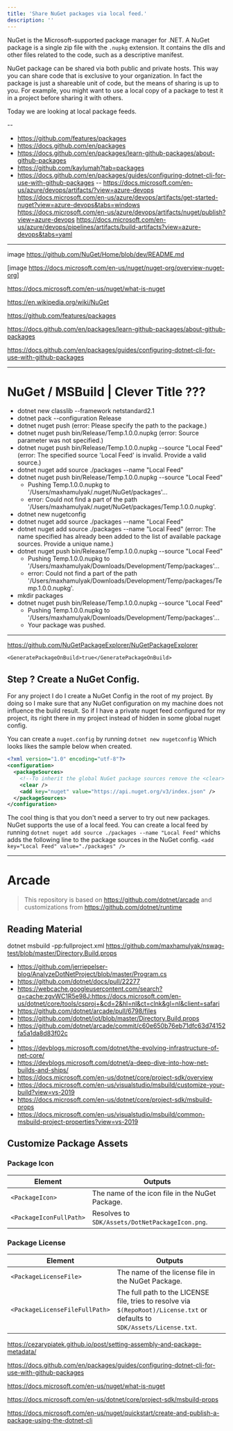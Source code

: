 ```yaml
---
title: 'Share NuGet packages via local feed.'
description: ''
---
```

NuGet is the Microsoft-supported package manager for .NET. A NuGet package is a single zip file with the `.nupkg` extension.
It contains the dlls and other files related to the code, such as a descriptive manifest.

NuGet package can be shared via both public and private hosts. This way you can share code that is exclusive to your organization. In fact the package is just a shareable unit of code, but the means of sharing is up to you. For example, you might want to use a local copy of a package to test it in a project before sharing it with others.

Today we are looking at local package feeds.

--
- https://github.com/features/packages
- https://docs.github.com/en/packages
- https://docs.github.com/en/packages/learn-github-packages/about-github-packages
- https://github.com/kaylumah?tab=packages
- https://docs.github.com/en/packages/guides/configuring-dotnet-cli-for-use-with-github-packages
--
https://docs.microsoft.com/en-us/azure/devops/artifacts/?view=azure-devops
https://docs.microsoft.com/en-us/azure/devops/artifacts/get-started-nuget?view=azure-devops&tabs=windows
https://docs.microsoft.com/en-us/azure/devops/artifacts/nuget/publish?view=azure-devops
https://docs.microsoft.com/en-us/azure/devops/pipelines/artifacts/build-artifacts?view=azure-devops&tabs=yaml












-------

image https://github.com/NuGet/Home/blob/dev/README.md

[image https://docs.microsoft.com/en-us/nuget/nuget-org/overview-nuget-org]

https://docs.microsoft.com/en-us/nuget/what-is-nuget

https://en.wikipedia.org/wiki/NuGet

https://github.com/features/packages

https://docs.github.com/en/packages/learn-github-packages/about-github-packages

https://docs.github.com/en/packages/guides/configuring-dotnet-cli-for-use-with-github-packages

-------

# NuGet / MSBuild | Clever Title ???

- dotnet new classlib --framework netstandard2.1
- dotnet pack --configuration Release
- dotnet nuget push (error: Please specify the path to the package.)
- dotnet nuget push bin/Release/Temp.1.0.0.nupkg  (error: Source parameter was not specified.)
- dotnet nuget push bin/Release/Temp.1.0.0.nupkg --source "Local Feed" (error: The specified source 'Local Feed' is invalid. Provide a valid source.)
- dotnet nuget add source ./packages --name "Local Feed"
- dotnet nuget push bin/Release/Temp.1.0.0.nupkg --source "Local Feed"
    - Pushing Temp.1.0.0.nupkg to '/Users/maxhamulyak/.nuget/NuGet/packages'...
    - error: Could not find a part of the path '/Users/maxhamulyak/.nuget/NuGet/packages/Temp.1.0.0.nupkg'.
- dotnet new nugetconfig
- dotnet nuget add source ./packages --name "Local Feed"
- dotnet nuget add source ./packages --name "Local Feed" (error: The name specified has already been added to the list of available package sources. Provide a unique name.)
- dotnet nuget push bin/Release/Temp.1.0.0.nupkg --source "Local Feed"
    - Pushing Temp.1.0.0.nupkg to '/Users/maxhamulyak/Downloads/Development/Temp/packages'...
    - error: Could not find a part of the path '/Users/maxhamulyak/Downloads/Development/Temp/packages/Temp.1.0.0.nupkg'.
- mkdir packages
- dotnet nuget push bin/Release/Temp.1.0.0.nupkg --source "Local Feed"
    - Pushing Temp.1.0.0.nupkg to '/Users/maxhamulyak/Downloads/Development/Temp/packages'...
    - Your package was pushed.

-------

https://github.com/NuGetPackageExplorer/NuGetPackageExplorer 


`<GeneratePackageOnBuild>true</GeneratePackageOnBuild>`

## Step ? Create a NuGet Config.

For any project I do I create a NuGet Config in the root of my project. By doing so I make sure that any NuGet configuration on my machine does not influence the build result. So if I have a private nuget feed configured for my project, its right there in my project instead of hidden in some global nuget config.

You can create a `nuget.config` by running `dotnet new nugetconfig` Which looks likes the sample below when created.

```xml
<?xml version="1.0" encoding="utf-8"?>
<configuration>
  <packageSources>
    <!--To inherit the global NuGet package sources remove the <clear> line below -->
    <clear />
    <add key="nuget" value="https://api.nuget.org/v3/index.json" />
  </packageSources>
</configuration>
```

The cool thing is that you don't need a server to try out new packages. NuGet supports the use of a local feed. You can create a local feed by running `dotnet nuget add source ./packages --name "Local Feed"` whichs adds the following line to the package sources in the NuGet config. `<add key="Local Feed" value="./packages" />`

----------

# Arcade

> This repository is based on https://github.com/dotnet/arcade and customizations from https://github.com/dotnet/runtime

## Reading Material

dotnet msbuild -pp:fullproject.xml
https://github.com/maxhamulyak/nswag-test/blob/master/Directory.Build.props

- https://github.com/jerriepelser-blog/AnalyzeDotNetProject/blob/master/Program.cs
- https://github.com/dotnet/docs/pull/22277
- https://webcache.googleusercontent.com/search?q=cache:zgvWC1R5e98J:https://docs.microsoft.com/en-us/dotnet/core/tools/csproj+&cd=2&hl=nl&ct=clnk&gl=nl&client=safari
- https://github.com/dotnet/arcade/pull/6798/files
- https://github.com/dotnet/iot/blob/master/Directory.Build.props
- https://github.com/dotnet/arcade/commit/c60e650b76eb71dfc63d74152fa5a1da8d83f02c
- 
- https://devblogs.microsoft.com/dotnet/the-evolving-infrastructure-of-net-core/
- https://devblogs.microsoft.com/dotnet/a-deep-dive-into-how-net-builds-and-ships/
- https://docs.microsoft.com/en-us/dotnet/core/project-sdk/overview
- https://docs.microsoft.com/en-us/visualstudio/msbuild/customize-your-build?view=vs-2019
- https://docs.microsoft.com/en-us/dotnet/core/project-sdk/msbuild-props
- https://docs.microsoft.com/en-us/visualstudio/msbuild/common-msbuild-project-properties?view=vs-2019


## Customize Package Assets

### Package Icon

| Element | Outputs |
| - | - |
| `<PackageIcon>` | The name of the icon file in the NuGet Package. |
| `<PackageIconFullPath>` | Resolves to `SDK/Assets/DotNetPackageIcon.png`.|

### Package License

| Element | Outputs |
| - | - |
| `<PackageLicenseFile>` | The name of the license file in the NuGet Package. |
| `<PackageLicenseFileFullPath>` | The full path to the LICENSE file, tries to resolve via `$(RepoRoot)/License.txt` or defaults to `SDK/Assets/License.txt`. |


https://cezarypiatek.github.io/post/setting-assembly-and-package-metadata/

https://docs.github.com/en/packages/guides/configuring-dotnet-cli-for-use-with-github-packages

https://docs.microsoft.com/en-us/nuget/what-is-nuget

https://docs.microsoft.com/en-us/dotnet/core/project-sdk/msbuild-props

https://docs.microsoft.com/en-us/nuget/quickstart/create-and-publish-a-package-using-the-dotnet-cli